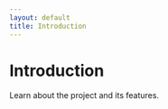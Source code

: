 ```yaml
---
layout: default
title: Introduction
---
```


# Introduction

Learn about the project and its features.
